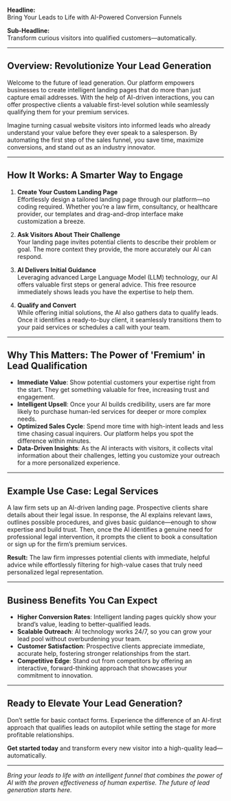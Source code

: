 **Headline:**  
Bring Your Leads to Life with AI-Powered Conversion Funnels  

**Sub-Headline:**  
Transform curious visitors into qualified customers—automatically.

---

## **Overview: Revolutionize Your Lead Generation**  
Welcome to the future of lead generation. Our platform empowers businesses to create intelligent landing pages that do more than just capture email addresses. With the help of AI-driven interactions, you can offer prospective clients a valuable first-level solution while seamlessly qualifying them for your premium services.  

Imagine turning casual website visitors into informed leads who already understand your value before they ever speak to a salesperson. By automating the first step of the sales funnel, you save time, maximize conversions, and stand out as an industry innovator.

---

## **How It Works: A Smarter Way to Engage**  
1. **Create Your Custom Landing Page**  
   Effortlessly design a tailored landing page through our platform—no coding required. Whether you’re a law firm, consultancy, or healthcare provider, our templates and drag-and-drop interface make customization a breeze.

2. **Ask Visitors About Their Challenge**  
   Your landing page invites potential clients to describe their problem or goal. The more context they provide, the more accurately our AI can respond.

3. **AI Delivers Initial Guidance**  
   Leveraging advanced Large Language Model (LLM) technology, our AI offers valuable first steps or general advice. This free resource immediately shows leads you have the expertise to help them.

4. **Qualify and Convert**  
   While offering initial solutions, the AI also gathers data to qualify leads. Once it identifies a ready-to-buy client, it seamlessly transitions them to your paid services or schedules a call with your team.

---

## **Why This Matters: The Power of 'Fremium' in Lead Qualification**  
- **Immediate Value**: Show potential customers your expertise right from the start. They get something valuable for free, increasing trust and engagement.  
- **Intelligent Upsell**: Once your AI builds credibility, users are far more likely to purchase human-led services for deeper or more complex needs.  
- **Optimized Sales Cycle**: Spend more time with high-intent leads and less time chasing casual inquirers. Our platform helps you spot the difference within minutes.  
- **Data-Driven Insights**: As the AI interacts with visitors, it collects vital information about their challenges, letting you customize your outreach for a more personalized experience.

---

## **Example Use Case: Legal Services**  
A law firm sets up an AI-driven landing page. Prospective clients share details about their legal issue. In response, the AI explains relevant laws, outlines possible procedures, and gives basic guidance—enough to show expertise and build trust. Then, once the AI identifies a genuine need for professional legal intervention, it prompts the client to book a consultation or sign up for the firm’s premium services.  

**Result:** The law firm impresses potential clients with immediate, helpful advice while effortlessly filtering for high-value cases that truly need personalized legal representation.

---

## **Business Benefits You Can Expect**  
- **Higher Conversion Rates**: Intelligent landing pages quickly show your brand’s value, leading to better-qualified leads.  
- **Scalable Outreach**: AI technology works 24/7, so you can grow your lead pool without overburdening your team.  
- **Customer Satisfaction**: Prospective clients appreciate immediate, accurate help, fostering stronger relationships from the start.  
- **Competitive Edge**: Stand out from competitors by offering an interactive, forward-thinking approach that showcases your commitment to innovation.

---

## **Ready to Elevate Your Lead Generation?**  
Don’t settle for basic contact forms. Experience the difference of an AI-first approach that qualifies leads on autopilot while setting the stage for more profitable relationships.

**Get started today** and transform every new visitor into a high-quality lead—automatically.  

---

*Bring your leads to life with an intelligent funnel that combines the power of AI with the proven effectiveness of human expertise. The future of lead generation starts here.*